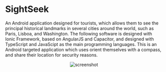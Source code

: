 # SightSeek
An Android application designed for tourists, which allows them to see the principal historical landmarks in several cities around the world, such as Paris, Lisboa, and Washington.
The following software is designed with Ionic Framework, based on AngularJS and Capacitor, and designed with TypeScript and JavaScipt as the main programming languages. This is an Android targeted application which uses
orient themselves with a compass, and share their location for security reasons.

<div align="center"> 
  <img src="https://placehold.co/600x400?text=Your+Screenshot+here" alt="screenshot" />
</div>
